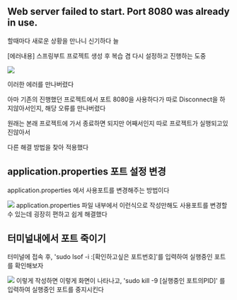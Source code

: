 ## Web server failed to start. Port 8080 was already in use.

할때마다 새로운 상황을 만나니 신기하다 늘

[에러내용]
스프링부트 프로젝트 생성 후 복습 겸 다시 설정하고 진행하는 도중

![](https://velog.velcdn.com/images/minthug94_/post/1709faed-59ed-4281-9bc0-57b353fd003a/image.png)

이러한 에러를 만나버렸다

아마 기존의 진행했던 프로젝트에서 포트 8080을 사용하다가 따로 Disconnect을 
하지않아서인지,
해당 오류를 만나버렸다

원래는 본래 프로젝트에 가서 종료하면 되지만 어째서인지 따로 프로젝트가 
실행되고있진않아서

다른 해결 방법을 찾아 적용했다

## application.properties 포트 설정 변경

 application.properties 에서 사용포트를 변경해주는 방법이다
 
![](https://velog.velcdn.com/images/minthug94_/post/380be342-5fc4-430b-88ec-18cdccaa5d3d/image.png)
 application.properties 파일 내부에서 이런식으로 작성만해도 사용포트를 변경할 수 
있는데
 굉장히 편하고 쉽게 해결했다
 
 ## 터미널내에서 포트 죽이기
 터미널에 접속 후,
 'sudo lsof -i :[확인하고싶은 포트번호]'를 입력하여 실행중인 포트를 확인해보자
 
![](https://velog.velcdn.com/images/minthug94_/post/11dfef3b-6f30-4076-b7af-0aeeb43a77ed/image.png)
이렇게 작성하면 이렇게 화면이 나타나고,
'sudo kill -9 [실행중인 포트의PID]' 를 입력하여 실행중인 포트를 중지시킨다

